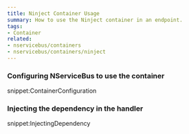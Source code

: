 ```yaml
---
title: Ninject Container Usage
summary: How to use the Ninject container in an endpoint.
tags:
- Container
related:
- nservicebus/containers
- nservicebus/containers/ninject
---
```


### Configuring NServiceBus to use the container

snippet:ContainerConfiguration

### Injecting the dependency in the handler

snippet:InjectingDependency
  
